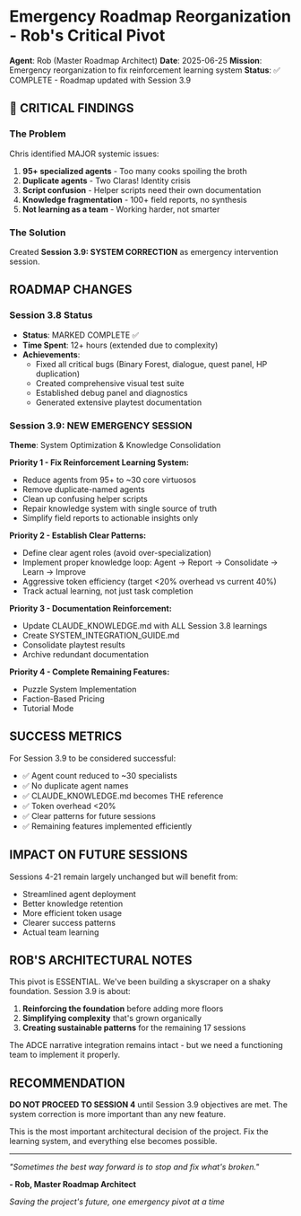 # Emergency Roadmap Reorganization - Rob's Critical Pivot

**Agent**: Rob (Master Roadmap Architect)
**Date**: 2025-06-25
**Mission**: Emergency reorganization to fix reinforcement learning system
**Status**: ✅ COMPLETE - Roadmap updated with Session 3.9

## 🚨 CRITICAL FINDINGS

### The Problem
Chris identified MAJOR systemic issues:
1. **95+ specialized agents** - Too many cooks spoiling the broth
2. **Duplicate agents** - Two Claras! Identity crisis
3. **Script confusion** - Helper scripts need their own documentation
4. **Knowledge fragmentation** - 100+ field reports, no synthesis
5. **Not learning as a team** - Working harder, not smarter

### The Solution
Created **Session 3.9: SYSTEM CORRECTION** as emergency intervention session.

## ROADMAP CHANGES

### Session 3.8 Status
- **Status**: MARKED COMPLETE ✅
- **Time Spent**: 12+ hours (extended due to complexity)
- **Achievements**:
  - Fixed all critical bugs (Binary Forest, dialogue, quest panel, HP duplication)
  - Created comprehensive visual test suite
  - Established debug panel and diagnostics
  - Generated extensive playtest documentation

### Session 3.9: NEW EMERGENCY SESSION
**Theme**: System Optimization & Knowledge Consolidation

**Priority 1 - Fix Reinforcement Learning System:**
- Reduce agents from 95+ to ~30 core virtuosos
- Remove duplicate-named agents
- Clean up confusing helper scripts
- Repair knowledge system with single source of truth
- Simplify field reports to actionable insights only

**Priority 2 - Establish Clear Patterns:**
- Define clear agent roles (avoid over-specialization)
- Implement proper knowledge loop: Agent → Report → Consolidate → Learn → Improve
- Aggressive token efficiency (target <20% overhead vs current 40%)
- Track actual learning, not just task completion

**Priority 3 - Documentation Reinforcement:**
- Update CLAUDE_KNOWLEDGE.md with ALL Session 3.8 learnings
- Create SYSTEM_INTEGRATION_GUIDE.md
- Consolidate playtest results
- Archive redundant documentation

**Priority 4 - Complete Remaining Features:**
- Puzzle System Implementation
- Faction-Based Pricing
- Tutorial Mode

## SUCCESS METRICS

For Session 3.9 to be considered successful:
- ✅ Agent count reduced to ~30 specialists
- ✅ No duplicate agent names
- ✅ CLAUDE_KNOWLEDGE.md becomes THE reference
- ✅ Token overhead <20%
- ✅ Clear patterns for future sessions
- ✅ Remaining features implemented efficiently

## IMPACT ON FUTURE SESSIONS

Sessions 4-21 remain largely unchanged but will benefit from:
- Streamlined agent deployment
- Better knowledge retention
- More efficient token usage
- Clearer success patterns
- Actual team learning

## ROB'S ARCHITECTURAL NOTES

This pivot is ESSENTIAL. We've been building a skyscraper on a shaky foundation. Session 3.9 is about:
1. **Reinforcing the foundation** before adding more floors
2. **Simplifying complexity** that's grown organically
3. **Creating sustainable patterns** for the remaining 17 sessions

The ADCE narrative integration remains intact - but we need a functioning team to implement it properly.

## RECOMMENDATION

**DO NOT PROCEED TO SESSION 4** until Session 3.9 objectives are met. The system correction is more important than any new feature.

This is the most important architectural decision of the project. Fix the learning system, and everything else becomes possible.

---

*"Sometimes the best way forward is to stop and fix what's broken."*

**- Rob, Master Roadmap Architect**

*Saving the project's future, one emergency pivot at a time*